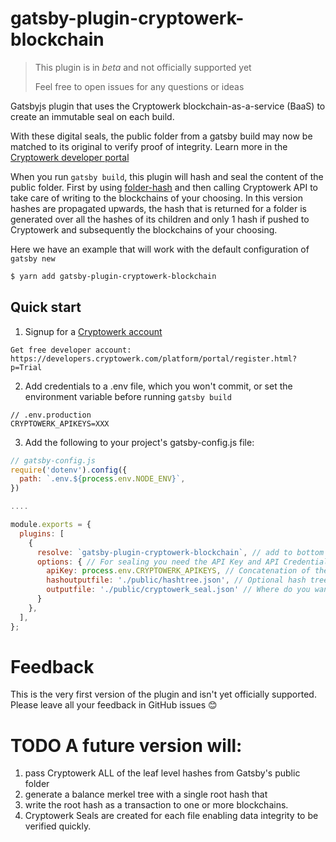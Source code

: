 # gatsby-plugin-cryptowerk-blockchain

> This plugin is in _beta_ and not officially supported yet
>
> Feel free to open issues for any questions or ideas

Gatsbyjs plugin that uses the Cryptowerk blockchain-as-a-service (BaaS) to create an immutable seal on each build.

With these digital seals, the public folder from a gatsby build may now be matched to its original to verify proof
of integrity. Learn more in the [Cryptowerk developer portal](https://developers.cryptowerk.com/platform/index.jsp)  

When you run `gatsby build`, this plugin will hash and seal the content of the public folder. First by using [folder-hash](https://www.npmjs.com/package/folder-hash) and then calling Cryptowerk API to take care of writing to the blockchains of your choosing. In this version hashes are propagated upwards, the hash that is returned for a folder is generated over all the hashes of its children and only 1 hash if pushed to Cryptowerk and subsequently the blockchains of your choosing.

Here we have an example that will work with the default configuration of `gatsby new`

```sh
$ yarn add gatsby-plugin-cryptowerk-blockchain
```

## Quick start

1. Signup for a [Cryptowerk account](https://cryptowerk.com/?utm_source=github&utm_campaign=gatsby-plugin-cryptowerk-blockchain)  
```
Get free developer account: https://developers.cryptowerk.com/platform/portal/register.html?p=Trial
```
2. Add credentials to a .env file, which you won't commit, or set the environment variable before running `gatsby build`

```env
// .env.production
CRYPTOWERK_APIKEYS=XXX
```
3. Add the following to your project's gatsby-config.js file:
```js
// gatsby-config.js
require('dotenv').config({
  path: `.env.${process.env.NODE_ENV}`,
})

....

module.exports = {
  plugins: [
    {
      resolve: `gatsby-plugin-cryptowerk-blockchain`, // add to bottom of plugins list after all data has been written to public folder
      options: { // For sealing you need the API Key and API Credential for your Cryptowerk.com account.
        apiKey: process.env.CRYPTOWERK_APIKEYS, // Concatenation of the API key and secret separated by a space.
        hashoutputfile: './public/hashtree.json', // Optional hash tree will be stored to this file
        outputfile: './public/cryptowerk_seal.json' // Where do you want the seal to be stored?
      }
    },
  ],
};
```

# Feedback

This is the very first version of the plugin and isn't yet officially supported. Please leave all your feedback in GitHub issues 😊

# TODO A future version will:
1. pass Cryptowerk ALL of the leaf level hashes from Gatsby's public folder
2. generate a balance merkel tree with a single root hash that
3. write the root hash as a transaction to one or more blockchains.
4. Cryptowerk Seals are created for each file enabling data integrity to be verified quickly.
